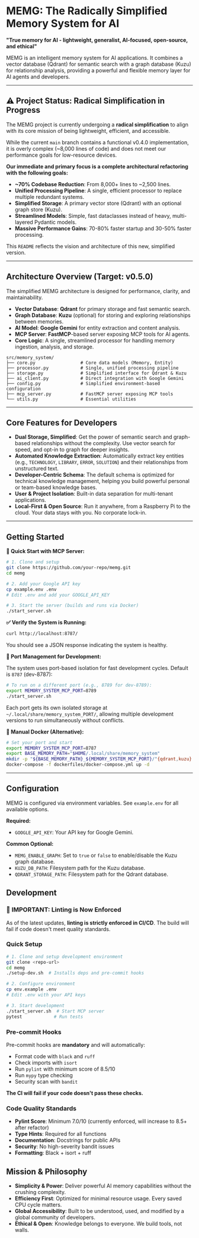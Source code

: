 # MEMG: The Radically Simplified Memory System for AI

**"True memory for AI - lightweight, generalist, AI-focused, open-source, and ethical"**

MEMG is an intelligent memory system for AI applications. It combines a vector database (Qdrant) for semantic search with a graph database (Kuzu) for relationship analysis, providing a powerful and flexible memory layer for AI agents and developers.

---

## ⚠️ Project Status: Radical Simplification in Progress

The MEMG project is currently undergoing a **radical simplification** to align with its core mission of being lightweight, efficient, and accessible.

While the current `main` branch contains a functional v0.4.0 implementation, it is overly complex (~8,000 lines of code) and does not meet our performance goals for low-resource devices.

**Our immediate and primary focus is a complete architectural refactoring with the following goals:**
- **~70% Codebase Reduction**: From 8,000+ lines to ~2,500 lines.
- **Unified Processing Pipeline**: A single, efficient processor to replace multiple redundant systems.
- **Simplified Storage**: A primary vector store (Qdrant) with an optional graph store (Kuzu).
- **Streamlined Models**: Simple, fast dataclasses instead of heavy, multi-layered Pydantic models.
- **Massive Performance Gains**: 70-80% faster startup and 30-50% faster processing.

This `README` reflects the vision and architecture of this new, simplified version.

---

## Architecture Overview (Target: v0.5.0)

The simplified MEMG architecture is designed for performance, clarity, and maintainability.

-   **Vector Database**: **Qdrant** for primary storage and fast semantic search.
-   **Graph Database**: **Kuzu** (optional) for storing and exploring relationships between memories.
-   **AI Model**: **Google Gemini** for entity extraction and content analysis.
-   **MCP Server**: **FastMCP**-based server exposing MCP tools for AI agents.
-   **Core Logic**: A single, streamlined processor for handling memory ingestion, analysis, and storage.

```
src/memory_system/
├── core.py                 # Core data models (Memory, Entity)
├── processor.py            # Single, unified processing pipeline
├── storage.py              # Simplified interface for Qdrant & Kuzu
├── ai_client.py            # Direct integration with Google Gemini
├── config.py               # Simplified environment-based configuration
├── mcp_server.py           # FastMCP server exposing MCP tools
└── utils.py                # Essential utilities
```

---

## Core Features for Developers

-   **Dual Storage, Simplified**: Get the power of semantic search and graph-based relationships without the complexity. Use vector search for speed, and opt-in to graph for deeper insights.
-   **Automated Knowledge Extraction**: Automatically extract key entities (e.g., `TECHNOLOGY`, `LIBRARY`, `ERROR`, `SOLUTION`) and their relationships from unstructured text.
-   **Developer-Centric Schema**: The default schema is optimized for technical knowledge management, helping you build powerful personal or team-based knowledge bases.
-   **User & Project Isolation**: Built-in data separation for multi-tenant applications.
-   **Local-First & Open Source**: Run it anywhere, from a Raspberry Pi to the cloud. Your data stays with you. No corporate lock-in.

---

## Getting Started

**🚀 Quick Start with MCP Server:**

```bash
# 1. Clone and setup
git clone https://github.com/your-repo/memg.git
cd memg

# 2. Add your Google API key
cp example.env .env
# Edit .env and add your GOOGLE_API_KEY

# 3. Start the server (builds and runs via Docker)
./start_server.sh
```

**✅ Verify the System is Running:**

```bash
curl http://localhost:8787/
```

You should see a JSON response indicating the system is healthy.

**🔄 Port Management for Development:**

The system uses port-based isolation for fast development cycles. Default is `8787` (dev-8787):

```bash
# To run on a different port (e.g., 8789 for dev-8789):
export MEMORY_SYSTEM_MCP_PORT=8789
./start_server.sh
```

Each port gets its own isolated storage at `~/.local/share/memory_system_PORT/`, allowing multiple development versions to run simultaneously without conflicts.

**🐳 Manual Docker (Alternative):**

```bash
# Set your port and start
export MEMORY_SYSTEM_MCP_PORT=8787
export BASE_MEMORY_PATH="$HOME/.local/share/memory_system"
mkdir -p "${BASE_MEMORY_PATH}_${MEMORY_SYSTEM_MCP_PORT}/"{qdrant,kuzu}
docker-compose -f dockerfiles/docker-compose.yml up -d
```

---

## Configuration

MEMG is configured via environment variables. See `example.env` for all available options.

**Required:**

-   `GOOGLE_API_KEY`: Your API key for Google Gemini.

**Common Optional:**

-   `MEMG_ENABLE_GRAPH`: Set to `true` or `false` to enable/disable the Kuzu graph database.
-   `KUZU_DB_PATH`: Filesystem path for the Kuzu database.
-   `QDRANT_STORAGE_PATH`: Filesystem path for the Qdrant database.

## Development

### 🚨 **IMPORTANT: Linting is Now Enforced**

As of the latest updates, **linting is strictly enforced in CI/CD**. The build will fail if code doesn't meet quality standards.

### Quick Setup

```bash
# 1. Clone and setup development environment
git clone <repo-url>
cd memg
./setup-dev.sh  # Installs deps and pre-commit hooks

# 2. Configure environment
cp env.example .env
# Edit .env with your API keys

# 3. Start development
./start_server.sh  # Start MCP server
pytest            # Run tests
```

### Pre-commit Hooks

Pre-commit hooks are **mandatory** and will automatically:
- Format code with `black` and `ruff`
- Check imports with `isort`
- Run `pylint` with minimum score of 8.5/10
- Run `mypy` type checking
- Security scan with `bandit`

**The CI will fail if your code doesn't pass these checks.**

### Code Quality Standards

- **Pylint Score**: Minimum 7.0/10 (currently enforced, will increase to 8.5+ after refactor)
- **Type Hints**: Required for all functions
- **Documentation**: Docstrings for public APIs
- **Security**: No high-severity bandit issues
- **Formatting**: Black + isort + ruff

## Mission & Philosophy

-   **Simplicity & Power**: Deliver powerful AI memory capabilities without the crushing complexity.
-   **Efficiency First**: Optimized for minimal resource usage. Every saved CPU cycle matters.
-   **Global Accessibility**: Built to be understood, used, and modified by a global community of developers.
-   **Ethical & Open**: Knowledge belongs to everyone. We build tools, not walls.

